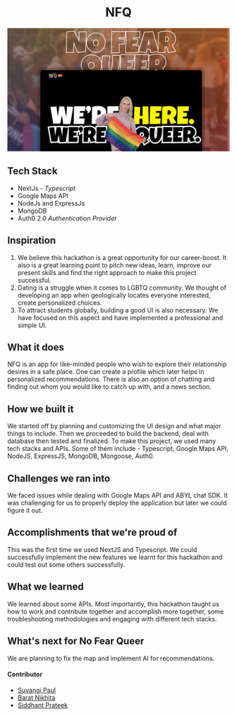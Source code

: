 <h1 align="center">NFQ</h1>

![](./assets/preview.png)

## Tech Stack

- NextJs - *Typescript*
- Google Maps API
- NodeJs and ExpressJs
- MongoDB
- Auth0 2.0 *Authentication Provider*

## Inspiration

1. We believe this hackathon is a great opportunity for our career-boost. It also is a great learning point to pitch new ideas, learn, improve our present skills and find the right approach to make this project successful.
2. Dating is a struggle when it comes to LGBTQ community. We thought of developing an app when geologically locates everyone interested, create personalized choices.
3. To attract students globally, building a good UI is also necessary. We have focused on this aspect and have implemented a professional and simple UI.

## What it does

NFQ is an app for like-minded people who wish to explore their relationship desires in a safe place. One can create a profile which later helps in personalized recommendations. There is also an option of chatting and finding out whom you would like to catch up with, and a news section.

## How we built it

We started off by planning and customizing the UI design and what major things to include. Then we proceeded to build the backend, deal with database then tested and finalized. To make this project, we used many tech stacks and APIs. Some of them include - Typescript, Google Maps API, NodeJS, ExpressJS, MongoDB, Mongoose, Auth0.

## Challenges we ran into

We faced issues while dealing with Google Maps API and ABYL chat SDK. It was challenging for us to properly deploy the application but later we could figure it out.

## Accomplishments that we're proud of

This was the first time we used NextJS and Typescript. We could successfully implement the new features we learnt for this hackathon and could test out some others successfully. 

## What we learned

We learned about some APIs. Most importantly, this hackathon taught us how to work and contribute together and accomplish more together, some troubleshooting methodologies and engaging with different tech stacks.

## What's next for No Fear Queer

We are planning to fix the map and implement AI for recommendations. 

#### Contributor

- [Suvangi Paul](https://github.com/suvangipaul)
- [Barat Nikhita](https://github.com/nikhitaBarat/)
- [Siddhant Prateek](https://github.com/siddhantprateek)
